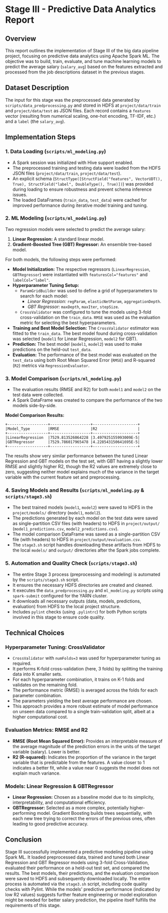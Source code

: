 # Stage III - Predictive Data Analytics Report

## Overview
This report outlines the implementation of Stage III of the big data pipeline project, focusing on predictive data analytics using Apache Spark ML. The objective was to build, train, evaluate, and tune machine learning models to predict the average salary (`salary_avg`) based on the features extracted and processed from the job descriptions dataset in the previous stages.

## Dataset Description
The input for this stage was the preprocessed data generated by `scripts/data_predprocessing.py` and stored in HDFS at `project/data/train` and `project/data/test` as JSON files. Each record contains a `features` vector (resulting from numerical scaling, one-hot encoding, TF-IDF, etc.) and a `label` (the `salary_avg`).

## Implementation Steps

### 1. Data Loading (`scripts/ml_modeling.py`)
- A Spark session was initialized with Hive support enabled.
- The preprocessed training and testing data were loaded from the HDFS JSON files (`project/data/train`, `project/data/test`).
- An explicit schema (`StructType([StructField("features", VectorUDT(), True), StructField("label", DoubleType(), True)])`) was provided during loading to ensure robustness and prevent schema inference issues.
- The loaded DataFrames (`train_data`, `test_data`) were cached for improved performance during iterative model training and tuning.

### 2. ML Modeling (`scripts/ml_modeling.py`)
Two regression models were selected to predict the average salary:

1.  **Linear Regression:** A standard linear model.
2.  **Gradient-Boosted Tree (GBT) Regressor:** An ensemble tree-based model.

For both models, the following steps were performed:

- **Model Initialization:** The respective regressors (`LinearRegression`, `GBTRegressor`) were instantiated with `featuresCol="features"` and `labelCol="label"`.
- **Hyperparameter Tuning Setup:**
    - `ParamGridBuilder` was used to define a grid of hyperparameters to search for each model:
        - *Linear Regression:* `regParam`, `elasticNetParam`, `aggregationDepth`.
        - *GBT Regressor:* `maxDepth`, `maxIter`, `stepSize`.
    - `CrossValidator` was configured to tune the models using 3-fold cross-validation on the `train_data`. `RMSE` was used as the evaluation metric for selecting the best hyperparameters.
- **Training and Best Model Selection:** The `CrossValidator` estimator was fitted to the `train_data`. The best model found during cross-validation was selected (`model1` for Linear Regression, `model2` for GBT).
- **Prediction:** The best model (`model1`, `model2`) was used to make predictions on the held-out `test_data`.
- **Evaluation:** The performance of the best model was evaluated on the `test_data` using both Root Mean Squared Error (`RMSE`) and R-squared (`R2`) metrics via `RegressionEvaluator`.

### 3. Model Comparison (`scripts/ml_modeling.py`)
- The evaluation results (RMSE and R2) for both `model1` and `model2` on the test data were collected.
- A Spark DataFrame was created to compare the performance of the two models side-by-side.

**Model Comparison Results:**
```
+------------------+------------------+--------------------+
|Model_Type        |RMSE              |R2                  |
+------------------+------------------+--------------------+
|LinearRegression  |7529.813526064228 |3.497925155993009E-5|
|GBTRegressor      |7529.786017965478 |4.228543150641695E-5|
+------------------+------------------+--------------------+
```

The results show very similar performance between the tuned Linear Regression and GBT models on the test set, with GBT having a slightly lower RMSE and slightly higher R2, though the R2 values are extremely close to zero, suggesting neither model explains much of the variance in the target variable with the current feature set and preprocessing.

### 4. Saving Models and Results (`scripts/ml_modeling.py` & `scripts/stage3.sh`)
- The best trained models (`model1`, `model2`) were saved to HDFS in the `project/models/` directory (`model1`, `model2`).
- The predictions generated by each model on the test data were saved as single-partition CSV files (with headers) to HDFS in `project/output/` (`model1_predictions.csv`, `model2_predictions.csv`).
- The model comparison DataFrame was saved as a single-partition CSV file (with headers) to HDFS in `project/output/evaluation.csv`.
- The `stage3.sh` script handles downloading these artifacts from HDFS to the local `models/` and `output/` directories after the Spark jobs complete.

### 5. Automation and Quality Check (`scripts/stage3.sh`)
- The entire Stage 3 process (preprocessing and modeling) is automated by the `scripts/stage3.sh` script.
- It ensures the necessary HDFS directories are created and cleaned.
- It executes the `data_predprocessing.py` and `ml_modeling.py` scripts using `spark-submit` configured for the YARN cluster.
- It downloads all necessary outputs (data, models, predictions, evaluation) from HDFS to the local project structure.
- Includes `pylint` checks (using `.pylintrc`) for both Python scripts involved in this stage to ensure code quality.

## Technical Choices

### Hyperparameter Tuning: CrossValidator
- `CrossValidator` with `numFolds=3` was used for hyperparameter tuning as required.
- It performs K-fold cross-validation (here, 3 folds) by splitting the training data into K smaller sets.
- For each hyperparameter combination, it trains on K-1 folds and validates on the remaining fold.
- The performance metric (RMSE) is averaged across the folds for each parameter combination.
- The parameters yielding the best average performance are chosen.
- This approach provides a more robust estimate of model performance on unseen data compared to a single train-validation split, albeit at a higher computational cost.

### Evaluation Metrics: RMSE and R2
- **RMSE (Root Mean Squared Error):** Provides an interpretable measure of the average magnitude of the prediction errors in the units of the target variable (salary). Lower is better.
- **R2 (R-squared):** Indicates the proportion of the variance in the target variable that is predictable from the features. A value closer to 1 indicates a better fit, while a value near 0 suggests the model does not explain much variance.

### Models: Linear Regression & GBTRegressor
- **Linear Regression:** Chosen as a baseline model due to its simplicity, interpretability, and computational efficiency.
- **GBTRegressor:** Selected as a more complex, potentially higher-performing model. Gradient Boosting builds trees sequentially, with each new tree trying to correct the errors of the previous ones, often leading to good predictive accuracy.

## Conclusion
Stage III successfully implemented a predictive modeling pipeline using Spark ML. It loaded preprocessed data, trained and tuned both Linear Regression and GBT Regressor models using 3-fold Cross-Validation, evaluated their performance on a held-out test set, and compared the results. The best models, their predictions, and the evaluation comparison were saved to HDFS and subsequently downloaded locally. The entire process is automated via the `stage3.sh` script, including code quality checks with Pylint. While the models' predictive performance (indicated by low R2 values) suggests further feature engineering or model exploration might be needed for better salary prediction, the pipeline itself fulfills the requirements of this stage. 